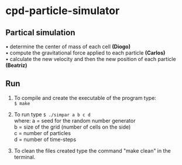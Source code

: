 # cpd-particle-simulator
## Partical simulation


• determine the center of mass of each cell __(Diogo)__  
• compute the gravitational force applied to each particle __(Carlos)__  
• calculate the new velocity and then the new position of each particle __(Beatriz)__

## Run

1) To compile and create the executable of the program type:  
    `$ make`  
    
2) To run type `$ ./simpar a b c d`  
    where:
            a = seed for the random number generator  
            b = size of the grid (number of cells on the side)  
            c = number of particles  
            d = number of time-steps  

3) To clean the files created type the command "make clean" in the terminal.  
